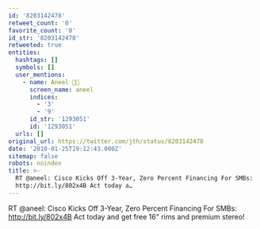 ```yaml
---
id: '8203142478'
retweet_count: '0'
favorite_count: '0'
id_str: '8203142478'
retweeted: true
entities:
  hashtags: []
  symbols: []
  user_mentions:
    - name: Aneel ✊🏽
      screen_name: aneel
      indices:
        - '3'
        - '9'
      id_str: '1293051'
      id: '1293051'
  urls: []
original_url: https://twitter.com/jth/status/8203142478
date: '2010-01-25T19:12:43.000Z'
sitemap: false
robots: noindex
title: >-
  RT @aneel: Cisco Kicks Off 3-Year, Zero Percent Financing For SMBs:
  http://bit.ly/802x4B Act today a…
---
```


RT @aneel: Cisco Kicks Off 3-Year, Zero Percent Financing For SMBs: http://bit.ly/802x4B Act today and get free 16" rims and premium stereo!
